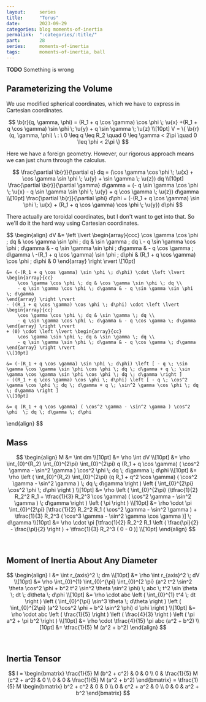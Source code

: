 ```yaml
---
layout:     series
title:      "Torus"
date:       2023-09-29
categories: blog moments-of-inertia
permalink:  ":categories/:title/"
part:       28
series:     moments-of-inertia
tags:       moments-of-inertia, ball
---
```


**TODO** Something is wrong

## Parameterizing the Volume

We use modified spherical coordinates, which we have to express in Cartesian coordinates.

$$
\b{r}(q, \gamma, \phi) = (R_1 + q \cos \gamma) \cos \phi \; \u{x} +(R_1 + q \cos \gamma) \sin \phi \; \u{y} + q \sin \gamma \; \u{z} \\[10pt]
V = \{ \b{r}(q, \gamma, \phi) \ : \ 0 \leq q \leq R_2 \quad 0 \leq \gamma < 2\pi \quad 0 \leq \phi < 2\pi \}
$$

Here we have a foreign geometry. However, our rigorous approach means we can just churn through the calculus.

$$
\frac{\partial \b{r}}{\partial q} dq = (\cos \gamma \cos \phi \; \u{x} + \cos \gamma \sin \phi \; \u{y} + \sin \gamma \; \u{z}) dq
\\[10pt]
\frac{\partial \b{r}}{\partial \gamma} d\gamma = (- q \sin \gamma \cos \phi \; \u{x} - q \sin \gamma \sin \phi \; \u{y} + q \cos \gamma \; \u{z}) d\gamma
\\[10pt]
\frac{\partial \b{r}}{\partial \phi} d\phi = (-(R_1 + q \cos \gamma) \sin \phi \; \u{x} + (R_1 + q \cos \gamma) \cos \phi \; \u{y}) d\phi
$$

<!-- = (R_1 + q \cos \gamma) \; d\phi \; \u{\phi} -->

There actually are toroidal coordinates, but I don't want to get into that. So we'll do it the hard way using Cartesian coordinates.

$$
\begin{align}
    dV &= \left \lvert \begin{array}{ccc}
        \cos \gamma \cos \phi \; dq & \cos \gamma \sin \phi \; dq & \sin \gamma \; dq \\
        - q \sin \gamma \cos \phi \; d\gamma & - q \sin \gamma \sin \phi \; d\gamma & - q \cos \gamma \; d\gamma \\
        -(R_1 + q \cos \gamma) \sin \phi \; d\phi & (R_1 + q \cos \gamma) \cos \phi \; d\phi & 0
    \end{array} \right \rvert 
    \\[10pt]

    &= (-(R_1 + q \cos \gamma) \sin \phi \; d\phi) \cdot \left \lvert \begin{array}{cc}
        \cos \gamma \cos \phi \; dq & \cos \gamma \sin \phi \; dq \\
        - q \sin \gamma \cos \phi \; d\gamma & - q \sin \gamma \sin \phi \; d\gamma
    \end{array} \right \rvert
    - ((R_1 + q \cos \gamma) \cos \phi \; d\phi) \cdot \left \lvert \begin{array}{cc}
        \cos \gamma \cos \phi \; dq & \sin \gamma \; dq \\
        - q \sin \gamma \cos \phi \; d\gamma & - q \cos \gamma \; d\gamma
    \end{array} \right \rvert
    + (0) \cdot \left \lvert \begin{array}{cc}
        \cos \gamma \sin \phi \; dq & \sin \gamma \; dq \\
        - q \sin \gamma \sin \phi \; d\gamma & - q \cos \gamma \; d\gamma
    \end{array} \right \rvert
    \\[10pt]

    &= (-(R_1 + q \cos \gamma) \sin \phi \; d\phi) \left [ - q \; \sin \gamma \cos \gamma \sin \phi \cos \phi \; dq \; d\gamma + q \; \sin \gamma \cos \gamma \sin \phi \cos \phi \; dq \; d\gamma \right ]
    - ((R_1 + q \cos \gamma) \cos \phi \; d\phi) \left [ - q \; \cos^2 \gamma \cos \phi \; dq \; d\gamma + q \; \sin^2 \gamma \cos \phi \; dq \; d\gamma \right ]
    \\[10pt]

    &= q (R_1 + q \cos \gamma) ( \cos^2 \gamma - \sin^2 \gamma ) \cos^2 \phi  \; dq \; d\gamma \; d\phi 
\end{align}
$$

## Mass

$$
\begin{align}
    M &= \int dm \\[10pt]
    &= \rho \int dV \\[10pt]
    &= \rho \int_{0}^{R_2} \int_{0}^{2\pi} \int_{0}^{2\pi} q (R_1 + q \cos \gamma) ( \cos^2 \gamma - \sin^2 \gamma ) \cos^2 \phi \; dq \; d\gamma \; d\phi  \\[10pt]
    &= \rho \left ( \int_{0}^{R_2} \int_{0}^{2\pi} (q R_1 + q^2 \cos \gamma) ( \cos^2 \gamma - \sin^2 \gamma ) \; dq \; d\gamma \right ) \left ( \int_{0}^{2\pi} \cos^2 \phi \; d\phi \right ) \\[10pt]
    &= \rho \left ( \int_{0}^{2\pi} (\tfrac{1}{2} R_2^2 R_1 + \tfrac{1}{3} R_2^3 \cos \gamma) ( \cos^2 \gamma - \sin^2 \gamma ) \; d\gamma \right ) \left ( \pi \right ) \\[10pt]
    &= \rho \cdot \pi \int_{0}^{2\pi} [\tfrac{1}{2} R_2^2 R_1 ( \cos^2 \gamma - \sin^2 \gamma ) + \tfrac{1}{3} R_2^3 ( \cos^3 \gamma - \sin^2 \gamma \cos \gamma )] \; d\gamma \\[10pt]
    &= \rho \cdot \pi [\tfrac{1}{2} R_2^2 R_1 \left ( \frac{\pi}{2} - \frac{\pi}{2} \right ) + \tfrac{1}{3} R_2^3 ( 0 - 0 )] \\[10pt]
\end{align}
$$

<br>

## Moment of Inertia About Any Diameter

$$
\begin{align}
    I &= \int r_{axis}^2 \; dm \\[10pt]
    &= \rho \int r_{axis}^2 \; dV \\[10pt]
    &= \rho \int_{0}^{1} \int_{0}^{\pi} \int_{0}^{2 \pi} (a^2 t^2 \sin^2 \theta \cos^2 \phi + b^2 t^2 \sin^2 \theta \sin^2 \phi) \; abc \; t^2 \sin \theta \; dt \; d\theta \; d\phi \\[10pt]
    &= \rho \cdot abc \left ( \int_{0}^{1} t^4 \; dt \right ) \left ( \int_{0}^{\pi} \sin^3 \theta \; d\theta \right ) \left ( \int_{0}^{2\pi} (a^2 \cos^2 \phi + b^2 \sin^2 \phi) d \phi \right ) \\[10pt]
    &= \rho \cdot abc \left ( \frac{1}{5} \right ) \left ( \frac{4}{3} \right ) \left ( \pi a^2 + \pi b^2 \right ) \\[10pt]
    &= \rho \cdot \tfrac{4}{15} \pi abc (a^2 + b^2) \\[10pt]
    &= \tfrac{1}{5} M (a^2 + b^2)
\end{align}
$$

<br>

## Inertia Tensor

$$
I = \begin{bmatrix}
    \frac{1}{5} M (b^2 + c^2) & 0 & 0 \\
    0  & \frac{1}{5} M (c^2 + a^2) & 0 \\
    0  & 0 & \frac{1}{5} M (a^2 + b^2)
\end{bmatrix}
= \tfrac{1}{5} M \begin{bmatrix}
    b^2 + c^2 & 0 & 0 \\
    0  & c^2 + a^2 & 0 \\
    0  & 0 & a^2 + b^2
\end{bmatrix}
$$